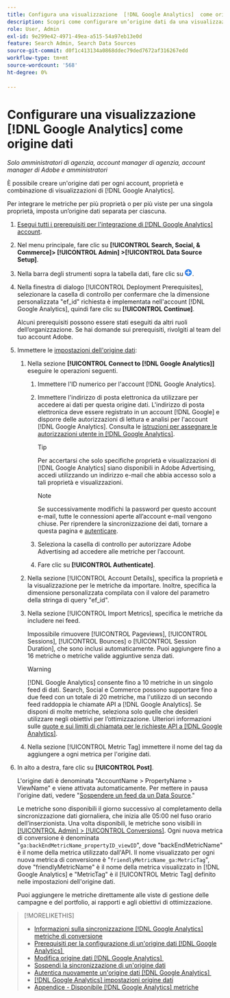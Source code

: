 ```yaml
---
title: Configura una visualizzazione  [!DNL Google Analytics]  come origine dati
description: Scopri come configurare un’origine dati da una visualizzazione  [!DNL Google Analytics] .
role: User, Admin
exl-id: 9e299e42-4971-49ea-a515-54a97eb13e0d
feature: Search Admin, Search Data Sources
source-git-commit: d0f1c413134a0868ddec79ded7672af316267edd
workflow-type: tm+mt
source-wordcount: '568'
ht-degree: 0%

---
```


# Configurare una visualizzazione [!DNL Google Analytics] come origine dati

*Solo amministratori di agenzia, account manager di agenzia, account manager di Adobe e amministratori*

È possibile creare un&#39;origine dati per ogni account, proprietà e combinazione di visualizzazioni di [!DNL Google Analytics].

Per integrare le metriche per più proprietà o per più viste per una singola proprietà, imposta un’origine dati separata per ciascuna.

1. [Esegui tutti i prerequisiti per l&#39;integrazione di  [!DNL Google Analytics] account](data-source-prerequisites.md).

1. Nel menu principale, fare clic su **[!UICONTROL Search, Social, & Commerce]> [!UICONTROL Admin] >[!UICONTROL Data Source Setup]**.

1. Nella barra degli strumenti sopra la tabella dati, fare clic su ![Crea](/help/search-social-commerce/assets/add.png "Crea").

1. Nella finestra di dialogo [!UICONTROL Deployment Prerequisites], selezionare la casella di controllo per confermare che la dimensione personalizzata &quot;ef_id&quot; richiesta è implementata nell&#39;account [!DNL Google Analytics], quindi fare clic su **[!UICONTROL Continue]**.

   Alcuni prerequisiti possono essere stati eseguiti da altri ruoli dell’organizzazione. Se hai domande sui prerequisiti, rivolgiti al team del tuo account Adobe.

1. Immettere le [impostazioni dell&#39;origine dati](data-source-settings.md):

   1. Nella sezione **[!UICONTROL Connect to [!DNL Google Analytics]]** eseguire le operazioni seguenti.

      1. Immettere l&#39;ID numerico per l&#39;account [!DNL Google Analytics].

      1. Immettere l&#39;indirizzo di posta elettronica da utilizzare per accedere ai dati per questa origine dati. L&#39;indirizzo di posta elettronica deve essere registrato in un account [!DNL Google] e disporre delle autorizzazioni di lettura e analisi per l&#39;account [!DNL Google Analytics]. Consulta le [istruzioni per assegnare le autorizzazioni utente in [!DNL Google Analytics]](https://support.google.com/analytics/answer/9305587).

         >[!TIP]
         >
         >Per accertarsi che solo specifiche proprietà e visualizzazioni di [!DNL Google Analytics] siano disponibili in Adobe Advertising, accedi utilizzando un indirizzo e-mail che abbia accesso solo a tali proprietà e visualizzazioni.

         >[!NOTE]
         >
         >Se successivamente modifichi la password per questo account e-mail, tutte le connessioni aperte all’account e-mail vengono chiuse. Per riprendere la sincronizzazione dei dati, tornare a questa pagina e [autenticare](data-source-reauthenticate.md).

      1. Seleziona la casella di controllo per autorizzare Adobe Advertising ad accedere alle metriche per l’account.

      1. Fare clic su **[!UICONTROL Authenticate]**.

   1. Nella sezione [!UICONTROL Account Details], specifica la proprietà e la visualizzazione per le metriche da importare. Inoltre, specifica la dimensione personalizzata compilata con il valore del parametro della stringa di query &quot;ef_id&quot;.

   1. Nella sezione [!UICONTROL Import Metrics], specifica le metriche da includere nei feed.

      Impossibile rimuovere [!UICONTROL Pageviews], [!UICONTROL Sessions], [!UICONTROL Bounces] o [!UICONTROL Session Duration], che sono inclusi automaticamente. Puoi aggiungere fino a 16 metriche o metriche valide aggiuntive senza dati.

      >[!WARNING]
      >
      >[!DNL Google Analytics] consente fino a 10 metriche in un singolo feed di dati. Search, Social e Commerce possono supportare fino a due feed con un totale di 20 metriche, ma l&#39;utilizzo di un secondo feed raddoppia le chiamate API a [!DNL Google Analytics]. Se disponi di molte metriche, seleziona solo quelle che desideri utilizzare negli obiettivi per l’ottimizzazione. Ulteriori informazioni sulle [quote e sui limiti di chiamata per le richieste API a  [!DNL Google Analytics]](https://developers.google.com/analytics/devguides/reporting/core/v4/limits-quotas).

   1. Nella sezione [!UICONTROL Metric Tag] immettere il nome del tag da aggiungere a ogni metrica per l&#39;origine dati.

1. In alto a destra, fare clic su **[!UICONTROL Post]**.

   L&#39;origine dati è denominata &quot;AccountName > PropertyName > ViewName&quot; e viene attivata automaticamente. Per mettere in pausa l&#39;origine dati, vedere &quot;[Sospendere un feed da un Data Source](data-source-pause.md).&quot;

   Le metriche sono disponibili il giorno successivo al completamento della sincronizzazione dati giornaliera, che inizia alle 05:00 nel fuso orario dell’inserzionista. Una volta disponibili, le metriche sono visibili in [[!UICONTROL Admin] > [!UICONTROL Conversions]](/help/search-social-commerce/admin/conversion-metrics/conversion-metric-about.md). Ogni nuova metrica di conversione è denominata &quot;`ga:backEndMetricName_propertyID_viewID`&quot;, dove &quot;backEndMetricName&quot; è il nome della metrica utilizzato dall&#39;API. Il nome visualizzato per ogni nuova metrica di conversione è &quot;`friendlyMetricName_ga:MetricTag`&quot;, dove &quot;friendlyMetricName&quot; è il nome della metrica visualizzato in [!DNL Google Analytics] e &quot;MetricTag&quot; è il [!UICONTROL Metric Tag] definito nelle impostazioni dell&#39;origine dati.

   Puoi aggiungere le metriche direttamente alle viste di gestione delle campagne e del portfolio, ai rapporti e agli obiettivi di ottimizzazione.

>[!MORELIKETHIS]
>
>* [Informazioni sulla sincronizzazione [!DNL Google Analytics] metriche di conversione](data-source-about.md)
>* [Prerequisiti per la configurazione di un&#39;origine dati [!DNL Google Analytics] &#x200B;](data-source-prerequisites.md)
>* [Modifica origine dati [!DNL Google Analytics] &#x200B;](data-source-edit.md)
>* [Sospendi la sincronizzazione di un&#39;origine dati](data-source-pause.md)
>* [Autentica nuovamente un&#39;origine dati [!DNL Google Analytics] &#x200B;](data-source-reauthenticate.md)
>* [[!DNL Google Analytics] impostazioni origine dati](data-source-settings.md)
>* [Appendice - Disponibile [!DNL Google Analytics] metriche](data-source-ga-metrics.md)
